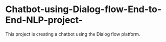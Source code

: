 # Chatbot-using-Dialog-flow-End-to-End-NLP-project-
This project is creating a chatbot using the Dialog flow platform.
